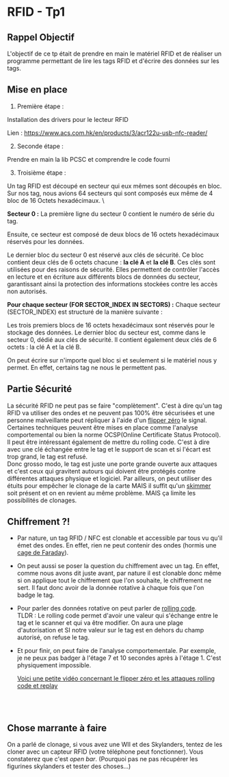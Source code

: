 # RFID - Tp1 

## Rappel Objectif

L'objectif de ce tp était de prendre en main le matériel RFID et de réaliser un programme permettant de lire les tags RFID et d'écrire des données sur les tags.

## Mise en place

1) Première étape :

Installation des drivers pour le lecteur RFID

Lien : https://www.acs.com.hk/en/products/3/acr122u-usb-nfc-reader/

2) Seconde étape : 

Prendre en main la lib PCSC et comprendre le code fourni 

3) Troisième étape : 

Un tag RFID est découpé en secteur qui eux mêmes sont découpés en bloc. \
Sur nos tag, nous avions 64 secteurs qui sont composés eux même de 4 bloc de 16 Octets hexadécimaux. \

**Secteur 0 :**
La première ligne du secteur 0 contient le numéro de série du tag.

Ensuite, ce secteur est composé de deux blocs de 16 octets hexadécimaux réservés pour les données.

Le dernier bloc du secteur 0 est réservé aux clés de sécurité. Ce bloc contient deux clés de 6 octets chacune : **la clé A** et **la clé B**. Ces clés sont utilisées pour des raisons de sécurité. Elles permettent de contrôler l'accès en lecture et en écriture aux différents blocs de données du secteur, garantissant ainsi la protection des informations stockées contre les accès non autorisés.

**Pour chaque secteur (FOR SECTOR_INDEX IN SECTORS) :**
Chaque secteur (SECTOR_INDEX) est structuré de la manière suivante :

Les trois premiers blocs de 16 octets hexadécimaux sont réservés pour le stockage des données.
Le dernier bloc du secteur est, comme dans le secteur 0, dédié aux clés de sécurité. Il contient également deux clés de 6 octets : la clé A et la clé B.


On peut écrire sur n'importe quel bloc si et seulement si le matériel nous y permet. En effet, certains tag ne nous le permettent pas.

## Partie Sécurité

La sécurité RFID ne peut pas se faire "complètement". C'est à dire qu'un tag RFID va utiliser des ondes et ne peuvent pas 100% être sécurisées et une personne malveillante peut répliquer à l'aide d'un [flipper zéro](https://flipperzero.one/) le signal. \
Certaines techniques peuvent être mises en place comme l'analyse comportemental ou bien la norme OCSP(Online Certificate Status Protocol). Il peut être intéressant également de mettre du rolling code. C'est à dire avec une clé échangée entre le tag et le support de scan et si l'écart est trop grand, le tag est refusé. \
Donc grosso modo, le tag est juste une porte grande ouverte aux attaques et c'est ceux qui gravitent autours qui doivent être protégés contre différentes attaques physique et logiciel.
Par ailleurs, on peut utiliser des étuits pour empêcher le clonage de la carte MAIS il suffit qu'un [skimmer](https://www.undernews.fr/banque-cartes-bancaires/skimming-le-piratage-bancaire-facilite-par-les-terminaux-de-paiement-mobiles.html) soit présent et on en revient au même problème. MAIS ça limite les possibilités de clonages.


## Chiffrement ?!

- Par nature, un tag RFID / NFC est clonable et accessible par tous vu qu'il émet des ondes. En effet, rien ne peut contenir des ondes (hormis une [cage de Faraday](https://fr.wikipedia.org/wiki/Cage_de_Faraday)).

- On peut aussi se poser la question du chiffrement avec un tag. En effet, comme nous avons dit juste avant, par nature il est clonable donc même si on applique tout le chiffrement que l'on souhaite, le chiffrement ne sert. Il faut donc avoir de la donnée rotative à chaque fois que l'on badge le tag.

- Pour parler des données rotative on peut parler de [rolling code](https://fr.wikipedia.org/wiki/Code_tournant).\
TLDR : Le rolling code permet d'avoir une valeur qui s'échange entre le tag et le scanner et qui va être modifier. On aura une plage d'autorisation et SI notre valeur sur le tag est en dehors du champ autorisé, on refuse le tag.
- Et pour finir, on peut faire de l'analyse comportementale. Par exemple, je ne peux pas badger à l'étage 7 et 10 secondes après à l'étage 1. C'est physiquement impossible.

    [Voici une petite vidéo concernant le flipper zéro et les attaques rolling code et replay](https://www.youtube.com/watch?v=aTcziqO_2lM)



<br><br>


## Chose marrante à faire

On a parlé de clonage, si vous avez une WII et des Skylanders, tentez de les cloner avec un capteur RFID (votre téléphone peut fonctionner). Vous constaterez que c'est *open bar*. (Pourquoi pas ne pas récupérer les figurines skylanders et tester des choses...)